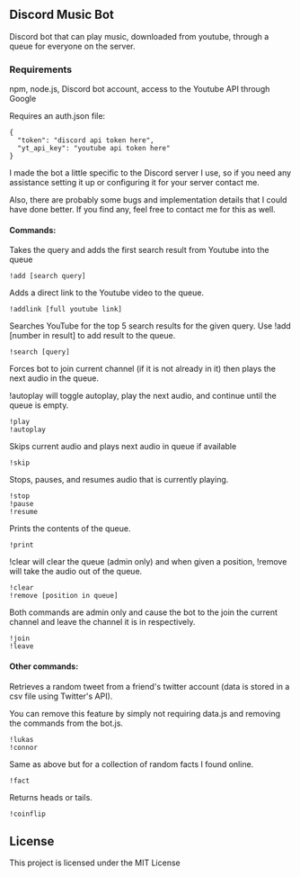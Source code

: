## Discord Music Bot

Discord bot that can play music, downloaded from youtube, through a queue for everyone on the server. 

### Requirements

npm, node.js, Discord bot account, access to the Youtube API through Google

Requires an auth.json file:

```
{
  "token": "discord api token here",
  "yt_api_key": "youtube api token here"
}
```

I made the bot a little specific to the Discord server I use, so if you need any assistance setting it up or configuring it for your server contact me.

Also, there are probably some bugs and implementation details that I could have done better. If you find any, feel free to contact me for this as well.

#### Commands:
Takes the query and adds the first search result from Youtube into the queue
```
!add [search query]
```
Adds a direct link to the Youtube video to the queue.
```
!addlink [full youtube link]
```
Searches YouTube for the top 5 search results for the given query. Use !add [number in result] to add result to the queue.
```
!search [query]
```
Forces bot to join current channel (if it is not already in it) then plays the next audio in the queue.

!autoplay will toggle autoplay, play the next audio, and continue until the queue is empty.
```
!play
!autoplay
```
Skips current audio and plays next audio in queue if available
```
!skip
```
Stops, pauses, and resumes audio that is currently playing.
```
!stop 
!pause 
!resume
```
Prints the contents of the queue.
```
!print
```
!clear will clear the queue (admin only) and when given a position, !remove will take the audio out of the queue.
```
!clear
!remove [position in queue]
```
Both commands are admin only and cause the bot to the join the current channel and leave the channel it is in respectively.
```
!join 
!leave
```
#### Other commands:
Retrieves a random tweet from a friend's twitter account (data is stored in a csv file using Twitter's API). 

You can remove this feature by simply not requiring data.js and removing the commands from the bot.js.
```
!lukas
!connor
```
Same as above but for a collection of random facts I found online.
```
!fact
```
Returns heads or tails.
```
!coinflip
```

## License

This project is licensed under the MIT License

